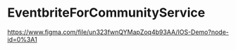 # EventbriteForCommunityService

https://www.figma.com/file/un323fwnQYMapZoq4b93AA/IOS-Demo?node-id=0%3A1

